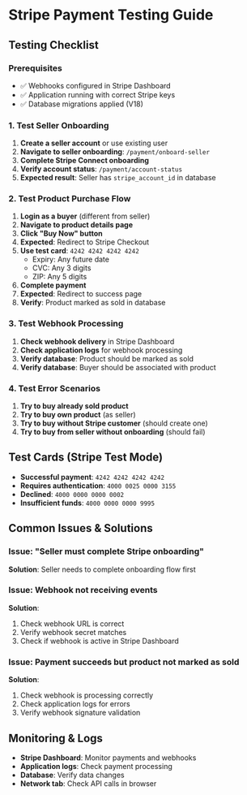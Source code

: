 # Stripe Payment Testing Guide

## Testing Checklist

### Prerequisites
- ✅ Webhooks configured in Stripe Dashboard  
- ✅ Application running with correct Stripe keys
- ✅ Database migrations applied (V18)

### 1. Test Seller Onboarding
1. **Create a seller account** or use existing user
2. **Navigate to seller onboarding**: `/payment/onboard-seller`
3. **Complete Stripe Connect onboarding**
4. **Verify account status**: `/payment/account-status`
5. **Expected result**: Seller has `stripe_account_id` in database

### 2. Test Product Purchase Flow
1. **Login as a buyer** (different from seller)
2. **Navigate to product details page**
3. **Click "Buy Now" button**
4. **Expected**: Redirect to Stripe Checkout
5. **Use test card**: `4242 4242 4242 4242`
   - Expiry: Any future date
   - CVC: Any 3 digits
   - ZIP: Any 5 digits
6. **Complete payment**
7. **Expected**: Redirect to success page
8. **Verify**: Product marked as sold in database

### 3. Test Webhook Processing
1. **Check webhook delivery** in Stripe Dashboard
2. **Check application logs** for webhook processing
3. **Verify database**: Product should be marked as sold
4. **Verify database**: Buyer should be associated with product

### 4. Test Error Scenarios
1. **Try to buy already sold product**
2. **Try to buy own product** (as seller)
3. **Try to buy without Stripe customer** (should create one)
4. **Try to buy from seller without onboarding** (should fail)

## Test Cards (Stripe Test Mode)
- **Successful payment**: `4242 4242 4242 4242`
- **Requires authentication**: `4000 0025 0000 3155`
- **Declined**: `4000 0000 0000 0002`
- **Insufficient funds**: `4000 0000 0000 9995`

## Common Issues & Solutions

### Issue: "Seller must complete Stripe onboarding"
**Solution**: Seller needs to complete onboarding flow first

### Issue: Webhook not receiving events
**Solution**: 
1. Check webhook URL is correct
2. Verify webhook secret matches
3. Check if webhook is active in Stripe Dashboard

### Issue: Payment succeeds but product not marked as sold
**Solution**: 
1. Check webhook is processing correctly
2. Check application logs for errors
3. Verify webhook signature validation

## Monitoring & Logs
- **Stripe Dashboard**: Monitor payments and webhooks
- **Application logs**: Check payment processing
- **Database**: Verify data changes
- **Network tab**: Check API calls in browser
